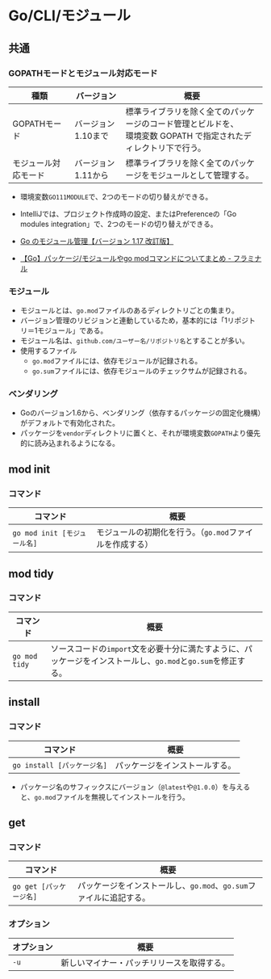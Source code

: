 # Go/CLI/モジュール

## 共通

### GOPATHモードとモジュール対応モード

| 種類                 | バージョン         | 概要                                                         |
| -------------------- | ------------------ | ------------------------------------------------------------ |
| GOPATHモード         | バージョン1.10まで | 標準ライブラリを除く全てのパッケージのコード管理とビルドを、<br />環境変数 GOPATH で指定されたディレクトリ下で行う。 |
| モジュール対応モード | バージョン1.11から | 標準ライブラリを除く全てのパッケージをモジュールとして管理する。 |

- 環境変数`GO111MODULE`で、2つのモードの切り替えができる。

- IntelliJでは、プロジェクト作成時の設定、またはPreferenceの「Go modules integration」で、2つのモードの切り替えができる。

- [Go のモジュール管理【バージョン 1.17 改訂版】](https://zenn.dev/spiegel/articles/20210223-go-module-aware-mode)

- [【Go】パッケージ/モジュールやgo modコマンドについてまとめ - フラミナル](https://blog.framinal.life/entry/2021/04/11/013819)

### モジュール

- モジュールとは、`go.mod`ファイルのあるディレクトリごとの集まり。
- バージョン管理のリビジョンと連動しているため，基本的には「1リポジトリ＝1モジュール」である。
- モジュール名は、`github.com/ユーザー名/リポジトリ名`とすることが多い。
- 使用するファイル
  - `go.mod`ファイルには、依存モジュールが記録される。
  - `go.sum`ファイルには、依存モジュールのチェックサムが記録される。

### ベンダリング

- Goのバージョン1.6から、ベンダリング（依存するパッケージの固定化機構）がデフォルトで有効化された。
- パッケージを`vendor`ディレクトリに置くと、それが環境変数`GOPATH`より優先的に読み込まれるようになる。

## mod init

### コマンド

|コマンド|概要|
|---|---|
|`go mod init [モジュール名]`|モジュールの初期化を行う。（`go.mod`ファイルを作成する）|

## mod tidy

### コマンド

|コマンド|概要|
|---|---|
|`go mod tidy`|ソースコードの`import`文を必要十分に満たすように、パッケージをインストールし、`go.mod`と`go.sum`を修正する。|

## install

### コマンド

|コマンド|概要|
|---|---|
|`go install [パッケージ名]`|パッケージをインストールする。|

- パッケージ名のサフィックスにバージョン（`@latest`や`@1.0.0`）を与えると、`go.mod`ファイルを無視してインストールを行う。

## get

### コマンド

|コマンド|概要|
|---|---|
|`go get [パッケージ名]`|パッケージをインストールし、`go.mod`、`go.sum`ファイルに追記する。|

### オプション

|オプション|概要|
|---|---|
|`-u`|新しいマイナー・パッチリリースを取得する。|
